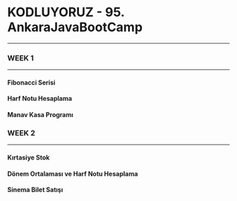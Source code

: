 # KODLUYORUZ - 95. AnkaraJavaBootCamp
---
### WEEK 1
---
#### Fibonacci Serisi
#### Harf Notu Hesaplama
#### Manav Kasa Programı

### WEEK 2
---
#### Kırtasiye Stok
#### Dönem Ortalaması ve Harf Notu Hesaplama
#### Sinema Bilet Satışı
